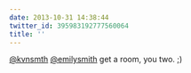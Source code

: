 ```yaml
---
date: 2013-10-31 14:38:44
twitter_id: 395983192777560064
title: ''
---
```


<!-- Tweet at https://twitter.com/statuses/395960974894571520 is either deleted or protected. -->

[@kvnsmth](https://twitter.com/kvnsmth) [@emilysmith](https://twitter.com/emilysmith) get a room, you two. ;)
